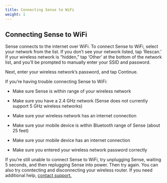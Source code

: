 ```yaml
---
title: Connecting Sense to WiFi
weight: 1
---
```


## Connecting Sense to WiFi


Sense connects to the internet over WiFi. To connect Sense to WiFi, select your network from the list. If you don’t see your network listed, tap ‘Rescan.’ If your wireless network is “hidden,” tap ‘Other’ at the bottom of the network list, and you’ll be prompted to manually enter your SSID and password.

Next, enter your wireless network’s password, and tap Continue. 


If you’re having trouble connecting Sense to WiFi:

- Make sure Sense is within range of your wireless network

- Make sure you have a 2.4 GHz network (Sense does not currently support 5 GHz wireless networks)

- Make sure your wireless network has an internet connection

- Make sure your mobile device is within Bluetooth range of Sense (about 25 feet)

- Make sure your mobile device has an internet connection 

- Make sure you entered your wireless network password correctly


If you’re still unable to connect Sense to WiFi, try unplugging Sense, waiting 5 seconds, and then replugging Sense into power. Then try again. You can also try conntecting and disconnecting your wireless router. If you need additional help, [contact support.](https://support.hello.is/hc/en-us/requests/new)